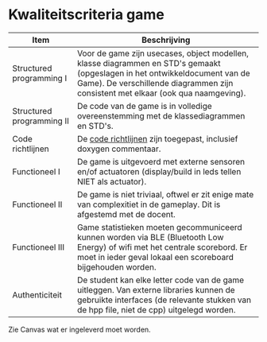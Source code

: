 # Kwaliteitscriteria game


|Item | Beschrijving|
|---|---|
|Structured programming I | Voor de game zijn usecases, object modellen, klasse diagrammen en STD's gemaakt (opgeslagen in het ontwikkeldocument van de Game). De verschillende diagrammen zijn consistent met elkaar (ook qua naamgeving). |
|Structured programming II | De code van de game is in volledige overeenstemming met de klassediagrammen en STD's.| 
| Code richtlijnen| De [code richtlijnen](../../../../software/CodeStyle.md) zijn toegepast, inclusief doxygen commentaar.|
| Functioneel I | De game is uitgevoerd met externe sensoren en/of actuatoren (display/build in leds tellen NIET als actuator).|
| Functioneel II | De game is niet triviaal, oftwel er zit enige mate van complexitiet in de gameplay. Dit is afgestemd met de docent.|
| Functioneel III | Game statistieken moeten gecommuniceerd kunnen worden via BLE (Bluetooth Low Energy) of wifi met het centrale scorebord. Er moet in ieder geval lokaal een scoreboard bijgehouden worden.|
| Authenticiteit| De student kan elke letter code van de game uitleggen. Van externe libraries kunnen de gebruikte interfaces (de relevante stukken van de hpp file, niet de cpp) uitgelegd worden.| 

Zie Canvas wat er ingeleverd moet worden. 
